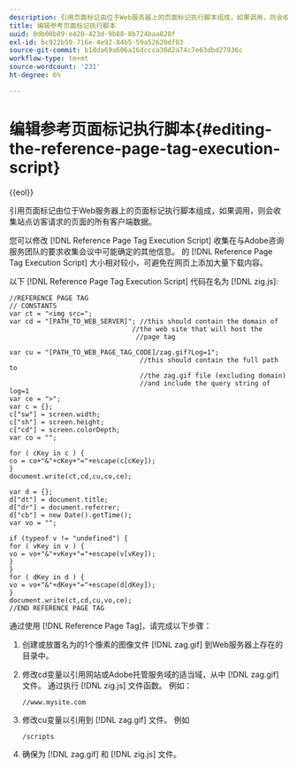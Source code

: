 ```yaml
---
description: 引用页面标记由位于Web服务器上的页面标记执行脚本组成，如果调用，则会收集站点访客请求的页面的所有客户端数据。
title: 编辑参考页面标记执行脚本
uuid: 0db00b89-e420-423d-9b88-8b724baa828f
exl-id: bc922b59-716e-4e92-84b5-59a52620df03
source-git-commit: b1dda69a606a16dccca30d2a74c7e63dbd27936c
workflow-type: tm+mt
source-wordcount: '231'
ht-degree: 6%

---
```


# 编辑参考页面标记执行脚本{#editing-the-reference-page-tag-execution-script}

{{eol}}

引用页面标记由位于Web服务器上的页面标记执行脚本组成，如果调用，则会收集站点访客请求的页面的所有客户端数据。

您可以修改 [!DNL Reference Page Tag Execution Script] 收集在与Adobe咨询服务团队的要求收集会议中可能确定的其他信息。 的 [!DNL Reference Page Tag Execution Script] 大小相对较小，可避免在网页上添加大量下载内容。

以下 [!DNL Reference Page Tag Execution Script] 代码在名为 [!DNL zig.js]:

```
//REFERENCE PAGE TAG 
// CONSTANTS 
var ct = "<img src="; 
var cd = "[PATH_TO_WEB_SERVER]"; //this should contain the domain of 
                               //the web site that will host the 
                                //page tag 
 
var cu = "[PATH_TO_WEB_PAGE_TAG_CODE]/zag.gif?Log=1";  
                                 //this should contain the full path to 
                                 //the zag.gif file (excluding domain) 
                                 //and include the query string of log=1 
var ce = ">"; 
var c = {}; 
c["sw"] = screen.width; 
c["sh"] = screen.height; 
c["cd"] = screen.colorDepth; 
var co = ""; 
 
for ( cKey in c ) { 
co = co+"&"+cKey+"="+escape(c[cKey]); 
} 
document.write(ct,cd,cu,co,ce); 
 
var d = {}; 
d["dt"] = document.title; 
d["dr"] = document.referrer; 
d["cb"] = new Date().getTime(); 
var vo = ""; 
 
if (typeof v != "undefined") { 
for ( vKey in v ) { 
vo = vo+"&"+vKey+"="+escape(v[vKey]); 
} 
} 
for ( dKey in d ) { 
vo = vo+"&"+dKey+"="+escape(d[dKey]); 
} 
document.write(ct,cd,cu,vo,ce); 
//END REFERENCE PAGE TAG 
```

通过使用 [!DNL Reference Page Tag]，请完成以下步骤：

1. 创建或放置名为的1个像素的图像文件 [!DNL zag.gif] 到Web服务器上存在的目录中。
1. 修改cd变量以引用网站或Adobe托管服务域的适当域，从中 [!DNL zag.gif] 文件。 通过执行 [!DNL zig.js] 文件函数。 例如：

   ```
   //www.mysite.com
   ```

1. 修改cu变量以引用到 [!DNL zag.gif] 文件。 例如

   ```
   /scripts
   ```

1. 确保为 [!DNL zag.gif] 和 [!DNL zig.js] 文件。
